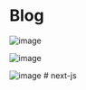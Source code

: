 # Blog

![image](./images/view-blog.png)

![image](./images/view-blog-list.png)

![image](./images/view-blog-image.png)
#   n e x t - j s  
 